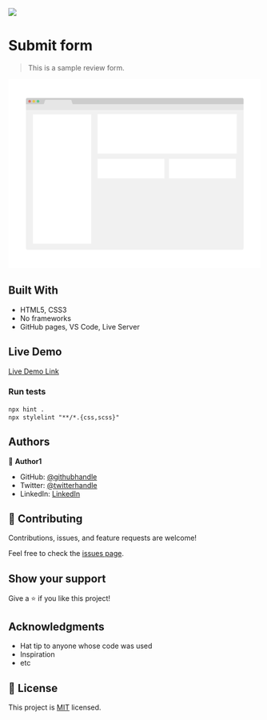 ![](https://img.shields.io/badge/Microverse-blueviolet)

# Submit form

> This is a sample review form.

![screenshot](./app_screenshot.png)

## Built With

- HTML5, CSS3
- No frameworks
- GitHub pages, VS Code, Live Server

## Live Demo

[Live Demo Link](https://ibrohimrasulov.github.io/Introducing-Form/)

### Run tests

```
npx hint .
npx stylelint "**/*.{css,scss}"
```

## Authors

👤 **Author1**

- GitHub: [@githubhandle](https://github.com/githubhandle)
- Twitter: [@twitterhandle](https://twitter.com/twitterhandle)
- LinkedIn: [LinkedIn](https://linkedin.com/in/linkedinhandle)

## 🤝 Contributing

Contributions, issues, and feature requests are welcome!

Feel free to check the [issues page](../../issues/).

## Show your support

Give a ⭐️ if you like this project!

## Acknowledgments

- Hat tip to anyone whose code was used
- Inspiration
- etc

## 📝 License

This project is [MIT](./MIT.md) licensed.

